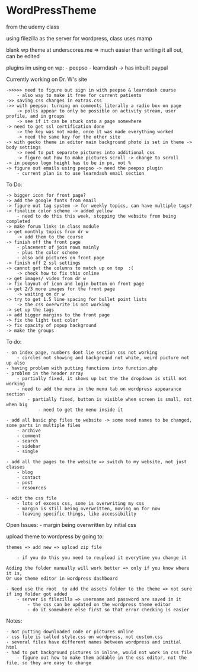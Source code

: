 # WordPressTheme

from the udemy class

using filezilla as the server for wordpress, class uses mamp

blank wp theme at underscores.me
	 => much easier than writing it all out, can be edited 

plugins im using on wp:
	- peepso
	- learndash -> has inbuilt paypal


Currently working on Dr. W's site 

	->>>>> need to figure out sign in with peepso & learndash course
		- also way to make it free for current patients
	->> saving css changes in extras.css
	->> with peepso: turning on comments literally a radio box on page
		-> polls appear to only be possible on activity stream, user profile, and in groups
		-> see if it can be stuck onto a page somewhere
	-> need to get ssl certification done 
		-> the key was not made, once it was made everything worked
		-> need the same key for the other site
	-> with gecko theme in editor main background photo is set in theme -> body settings
		-> need to put separate pictures into additional css
		-> figure out how to make pictures scroll -> change to scroll
	-> in peepso logo height has to be in px, not %
	-> figure out emails using peepso -> need the peepso plugin
		- current plan is to use learndash email section
	
		
		
To Do:


	-> bigger icon for front page?
	-> add the google fonts from email
	-> figure out tag system -> for weekly topics, can have multiple tags?
	-> finalize color scheme -> added yellow
		- need to do this this week, stopping the website from being completed
	-> make forum links in class module
	-> get monthly topics from dr w
		-> add them to the course
	-> finish off the front page 
		- placement of join nows mainly
		- plus the color scheme
		- also add pictures on front page
	-> finish off 2 ssl settings
	-> cannot get the columns to match up on top  :(
		-> check how to fix this online
	-> get images/ video from dr w 
	-> fix layout of icon and login button on front page
	-> get 2/3 more images for the front page
		-> waiting on dr w
	-> try to get 1.5 line spacing for bullet point lists 
		-> the css overwrite is not working
	-> set up the tags
	-> add bigger margins to the front page
	-> fix the light text color
	-> fix opacity of popup background
	-> make the groups 

To do: 

	- on index page, numbers dont lie section css not working
		- circles not showing and background not white, weird picture not up also
	- having problem with putting functions into function.php
	- problem in the header array 
		- partially fixed, it shows up but the the dropdown is still not working
		- need to add the menu in the menu tab on wordpress appearance section
			- partially fixed, button is visible when screen is small, not when big
				- need to get the menu inside it

	- add all basic php files to website -> some need names to be changed, some parts in multiple files
		- archive
		- comment
		- search
		- sidebar
		- single
	
	- add all the pages to the website => switch to my website, not just classes
		- blog
		- contact
		- post
		- resources	
	
	- edit the css file
		- lots of excess css, some is overwriting my css
		- margin is still being overwritten, moving on for now
		- leaving specific things, like accessibility
		
		
Open Issues:
	- margin being overwritten by initial css
		

upload theme to wordpress by going to:

	themes => add new => upload zip file
	
		- if you do this you need to reupload it everytime you change it
		
	Adding the folder manually will work better => only if you know where it is, 
	Or use theme editor in wordpress dashboard
	
	- Need use the root  to add the assets folder to the theme => not sure if img folder got added
		- server is filezilla => username and password are saved in it
			- the css can be updated on the wordpress theme editor
			- do it somewhere else first so that error checking is easier

Notes:

	- Not putting downloaded code or pictures online
	- css file is called style.css on wordpress, not custom.css
	- several files have different names between wordpress and initial html
	- had to put background pictures in inline, would not work in css file
		- figure out how to make them addable in the css editor, not the file, so they are easy to change

